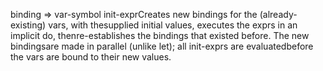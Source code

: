 binding => var-symbol init-exprCreates new bindings for the (already-existing) vars, with thesupplied initial values, executes the exprs in an implicit do, thenre-establishes the bindings that existed before.  The new bindingsare made in parallel (unlike let); all init-exprs are evaluatedbefore the vars are bound to their new values.